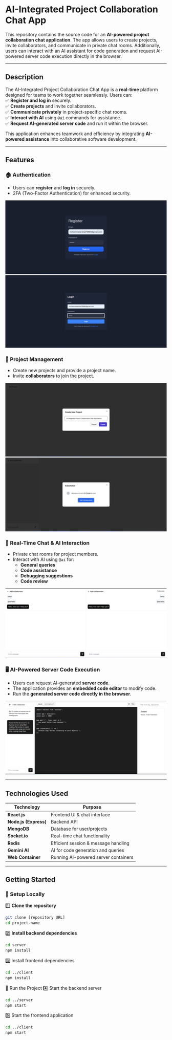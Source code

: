 # AI-Integrated Project Collaboration Chat App  

This repository contains the source code for an **AI-powered project collaboration chat application**. The app allows users to create projects, invite collaborators, and communicate in private chat rooms. Additionally, users can interact with an AI assistant for code generation and request AI-powered server code execution directly in the browser.  

---

## Description  

The AI-Integrated Project Collaboration Chat App is a **real-time** platform designed for teams to work together seamlessly. Users can:  
✅ **Register and log in** securely.  
✅ **Create projects** and invite collaborators.  
✅ **Communicate privately** in project-specific chat rooms.  
✅ **Interact with AI** using `@ai` commands for assistance.  
✅ **Request AI-generated server code** and run it within the browser.  

This application enhances teamwork and efficiency by integrating **AI-powered assistance** into collaborative software development.  

---

## Features  

### 🏠 Authentication  
- Users can **register** and **log in** securely.  
- 2FA (Two-Factor Authentication) for enhanced security.  

![Register Page](images/register_page.png)  
![Login Page](images/login_page.png)  

### 📂 Project Management  
- Create new projects and provide a project name.  
- Invite **collaborators** to join the project.  

![Creating a Project](images/project_name.png)  
![Adding Collaborators](images/adding_collab.png)  

### 💬 Real-Time Chat & AI Interaction  
- Private chat rooms for project members.  
- Interact with AI using `@ai` for:  
  - **General queries**  
  - **Code assistance**  
  - **Debugging suggestions**  
  - **Code review**  

![Project Chat Room](images/sample.png)  
 
### 🖥 AI-Powered Server Code Execution  
- Users can request AI-generated **server code**.  
- The application provides an **embedded code editor** to modify code.  
- Run the **generated server code directly in the browser**.  

![Running Code in Browser](images/sample2.png)  

---

## Technologies Used  

| Technology    | Purpose |
|--------------|---------|
| **React.js** | Frontend UI & chat interface |
| **Node.js (Express)** | Backend API |
| **MongoDB** | Database for user/projects |
| **Socket.io** | Real-time chat functionality |
| **Redis** | Efficient session & message handling |
| **Gemini AI** | AI for code generation and queries |
| **Web Container** | Running AI-powered server containers |

---

## Getting Started  

### 🔹 Setup Locally  

1️⃣ **Clone the repository**  
```sh
git clone [repository URL]
cd project-name
```
2️⃣ **Install backend dependencies** 
```sh
cd server
npm install
```
3️⃣ Install frontend dependencies
```sh
cd ../client
npm install
```
🔹 Run the Project
4️⃣ Start the backend server
```sh
cd ../server
npm start
```
5️⃣ Start the frontend application
```sh
cd ../client
npm start




